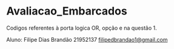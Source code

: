 # Avaliacao_Embarcados
Codigos referentes à porta logica OR, opção e na questão 1.

Aluno:
Filipe Dias Brandão
21952137
filipedbrandao1@gmail.com
